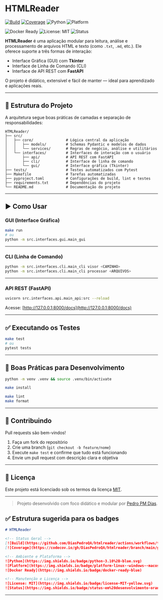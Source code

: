 # HTMLReader

[![Build](https://github.com/DiasPedroQA/htmlreader/actions/workflows/tdd.yml/badge.svg)](https://github.com/DiasPedroQA/htmlreader/actions/workflows/tdd.yml)
[![Coverage](https://codecov.io/gh/DiasPedroQA/htmlreader/branch/main/graph/badge.svg)](https://codecov.io/gh/DiasPedroQA/htmlreader)
![Python](https://img.shields.io/badge/python-3.10%2B-blue.svg)
![Platform](https://img.shields.io/badge/platform-linux--windows--macos-lightgrey)

![Docker Ready](https://img.shields.io/badge/docker-ready-blue)
![License: MIT](https://img.shields.io/badge/license-MIT-yellow.svg)
![Status](https://img.shields.io/badge/status-em%20desenvolvimento-orange)

**HTMLReader** é uma aplicação modular para leitura, análise e processamento de arquivos HTML e texto (como `.txt`, `.md`, etc.). Ele oferece suporte a três formas de interação:

- Interface Gráfica (GUI) com **Tkinter**
- Interface de Linha de Comando (CLI)
- Interface de API REST com **FastAPI**

O projeto é didático, extensível e fácil de manter — ideal para aprendizado e aplicações reais.

---

## 🧱 Estrutura do Projeto

A arquitetura segue boas práticas de camadas e separação de responsabilidades:

```text
HTMLReader/
├── src/
│   ├── core/               # Lógica central da aplicação
│   │   ├── models/         # Schemas Pydantic e modelos de dados
│   │   └── services/       # Regras de negócio, análise e utilitários
│   └── interfaces/         # Interfaces de interação com o usuário
│       ├── api/            # API REST com FastAPI
│       ├── cli/            # Interface de linha de comando
│       └── gui/            # Interface gráfica (Tkinter)
├── tests/                  # Testes automatizados com Pytest
├── Makefile                # Tarefas automatizadas
├── pyproject.toml          # Configurações de build, lint e testes
├── requirements.txt        # Dependências do projeto
└── README.md               # Documentação do projeto
````

---

## ▶️ Como Usar

### GUI (Interface Gráfica)

```bash
make run
# ou
python -m src.interfaces.gui.main_gui
```

---

### CLI (Linha de Comando)

```bash
python -m src.interfaces.cli.main_cli visor <CAMINHO>
python -m src.interfaces.cli.main_cli processar <ARQUIVOS>
```

---

### API REST (FastAPI)

```bash
uvicorn src.interfaces.api.main_api:src --reload
```

Acesse: [http://127.0.0.1:8000/docs](http://127.0.0.1:8000/docs)

---

## ✅ Executando os Testes

```bash
make test
# ou
pytest tests
```

---

## 🧪 Boas Práticas para Desenvolvimento

```bash
python -m venv .venv && source .venv/bin/activate
```

```bash
make install
```

```bash
make lint
make format
```

---

## 🤝 Contribuindo

Pull requests são bem-vindos!

1. Faça um fork do repositório
2. Crie uma branch (`git checkout -b feature/nome`)
3. Execute `make test` e confirme que tudo está funcionando
4. Envie um pull request com descrição clara e objetiva

---

## 📝 Licença

Este projeto está licenciado sob os termos da licença [MIT](LICENSE).

---

> Projeto desenvolvido com foco didático e modular por [Pedro PM Dias](https://github.com/DiasPedroQA/HTMLReader).

## ✅ Estrutura sugerida para os badges

```markdown
# HTMLReader

<!-- Status Geral -->
[![Build](https://github.com/DiasPedroQA/htmlreader/actions/workflows/tdd.yml/badge.svg)](https://github.com/DiasPedroQA/htmlreader/actions/workflows/tdd.yml)
[![Coverage](https://codecov.io/gh/DiasPedroQA/htmlreader/branch/main/graph/badge.svg)](https://codecov.io/gh/DiasPedroQA/htmlreader)

<!-- Ambiente e Plataforma -->
![Python](https://img.shields.io/badge/python-3.10%2B-blue.svg)
![Platform](https://img.shields.io/badge/platform-linux--windows--macos-lightgrey)
![Docker Ready](https://img.shields.io/badge/docker-ready-blue)

<!-- Manutenção e Licença -->
![License: MIT](https://img.shields.io/badge/license-MIT-yellow.svg)
![Status](https://img.shields.io/badge/status-em%20desenvolvimento-orange)
```

---
